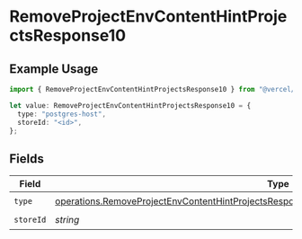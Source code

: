 # RemoveProjectEnvContentHintProjectsResponse10

## Example Usage

```typescript
import { RemoveProjectEnvContentHintProjectsResponse10 } from "@vercel/sdk/models/operations/removeprojectenv.js";

let value: RemoveProjectEnvContentHintProjectsResponse10 = {
  type: "postgres-host",
  storeId: "<id>",
};
```

## Fields

| Field                                                                                                                                                                                                      | Type                                                                                                                                                                                                       | Required                                                                                                                                                                                                   | Description                                                                                                                                                                                                |
| ---------------------------------------------------------------------------------------------------------------------------------------------------------------------------------------------------------- | ---------------------------------------------------------------------------------------------------------------------------------------------------------------------------------------------------------- | ---------------------------------------------------------------------------------------------------------------------------------------------------------------------------------------------------------- | ---------------------------------------------------------------------------------------------------------------------------------------------------------------------------------------------------------- |
| `type`                                                                                                                                                                                                     | [operations.RemoveProjectEnvContentHintProjectsResponse200ApplicationJSONResponseBody310Type](../../models/operations/removeprojectenvcontenthintprojectsresponse200applicationjsonresponsebody310type.md) | :heavy_check_mark:                                                                                                                                                                                         | N/A                                                                                                                                                                                                        |
| `storeId`                                                                                                                                                                                                  | *string*                                                                                                                                                                                                   | :heavy_check_mark:                                                                                                                                                                                         | N/A                                                                                                                                                                                                        |